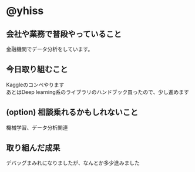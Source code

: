 # @yhiss

## 会社や業務で普段やっていること

金融機関でデータ分析をしています。  

## 今日取り組むこと

Kaggleのコンペやります  
あとはDeep learning系のライブラリのハンドブック買ったので、少し進めます

## (option) 相談乗れるかもしれないこと

機械学習、データ分析関連

## 取り組んだ成果
デバッグまみれになりましたが、なんとか多少進みました

